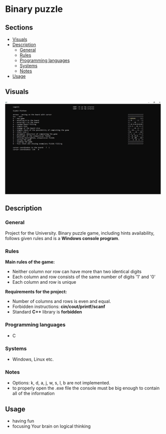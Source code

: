 # Binary puzzle

## Sections

 -  [Visuals](#visuals)
 - [Description](#description)
	 - [General](#general)
	 - [Rules](#rules)
	 - [Programming languages](#programming-languages)
	 - [Systems](#systems)
	 - [Notes](#notes)
 - [Usage](#usage)
 
## Visuals

![Screenshot](docs/images/screenshot.jpg)

## Description

### General

Project for the University. Binary puzzle game, including hints availability, follows given rules and is a **Windows console program**. 

### Rules

**Main rules of the game:**

 - Neither column nor row can have more than two identical digits
 - Each column and row consists of the same number of digits '1' and '0'
 - Each column and row is unique

**Requirements for the project:**

 - Number of columns and rows is even and equal.
 - Forbidden instructions:  **cin/cout/printf/scanf**
 - Standard **C++** library is **forbidden**
 
### Programming languages

 - C
 
### Systems

 - Windows, Linux etc.
 
### Notes

- Options: k, d, a, j, w, s, l, b are not implemented.
- to properly open the .exe file the console must be big enough to contain all of the information

## Usage

 - having fun
 - focusing Your brain on logical thinking


